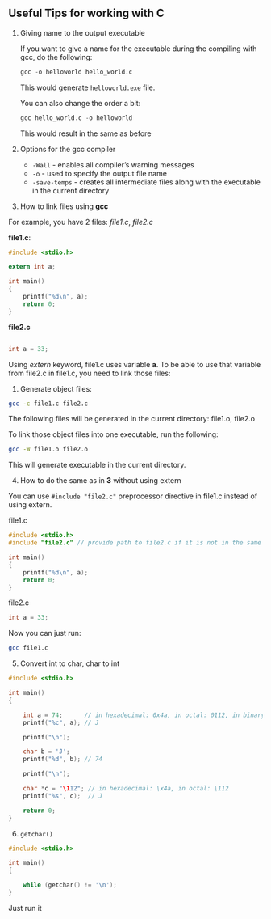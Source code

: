 ## Useful Tips for working with C

1. Giving name to the output executable

    If you want to give a name for the executable during the compiling with gcc, do the following:
    ```c
    gcc -o helloworld hello_world.c
    ```
    This would generate `helloworld.exe` file.

    You can also change the order a bit:
    ```c
    gcc hello_world.c -o helloworld
    ```

    This would result in the same as before

2. Options for the gcc compiler

    - `-Wall` - enables all compiler’s warning messages
    - `-o` - used to specify the output file name
    - `-save-temps` - creates all intermediate files along with the executable in the current directory

3. How to link files using **gcc**

For example, you have 2 files: *file1.c*, *file2.c*

**file1.c**:
```c
#include <stdio.h>

extern int a;

int main()
{
    printf("%d\n", a);
    return 0;
}
```

**file2.c**
```c

int a = 33;
```

Using *extern* keyword, file1.c uses variable **a**. To be able to use that variable from file2.c in file1.c, you need to link those files:

1. Generate object files:

```bash
gcc -c file1.c file2.c
```

The following files will be generated in the current directory: file1.o, file2.o

To link those object files into one executable, run the following:

```bash
gcc -W file1.o file2.o 
```

This will generate executable in the current directory.

4. How to do the same as in **3** without using extern

You can use `#include "file2.c"` preprocessor directive in file1.c instead of using extern.

file1.c
```c
#include <stdio.h>
#include "file2.c" // provide path to file2.c if it is not in the same directory as file1.c

int main()
{
    printf("%d\n", a);
    return 0;
}
```

file2.c

```c
int a = 33;
```

Now you can just run:
```bash
gcc file1.c
```

5. Convert int to char, char to int
```c
#include <stdio.h>

int main()
{

    int a = 74;      // in hexadecimal: 0x4a, in octal: 0112, in binary: 0b1001010
    printf("%c", a); // J

    printf("\n");

    char b = 'J';
    printf("%d", b); // 74

    printf("\n");

    char *c = "\112"; // in hexadecimal: \x4a, in octal: \112
    printf("%s", c);  // J

    return 0;
}
```

6. `getchar()`

```c
#include <stdio.h>

int main()
{

    while (getchar() != '\n');
}
```

Just run it